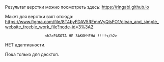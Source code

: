 
Результат верстки можно посмотреть здесь: https://ringabi.github.io

Макет для верстки взят отсюда: https://www.figma.com/file/8T4byFDAV5REmnVyQlsFO1/clean_and_simple_website_freebie_work_file?node-id=3%3A2

                      <h2>РАБОТА НЕ ЗАКОНЧЕНА !!!!</h2> 

НЕТ адаптивности.

Пока только для десктоп.
